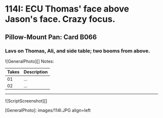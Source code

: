 # 114I: ECU Thomas' face above Jason's face. Crazy focus.

## Pillow-Mount Pan: Card B066

### Lavs on Thomas, Ali, and side table; two booms from above.

![GeneralPhoto][]
Notes: 

| Takes | Description |
|:---|:----|
| 01 | ... |
| 02 | ... |

----

![ScriptScreenshot][]


[GeneralPhoto]:  images/114I.JPG align=left
